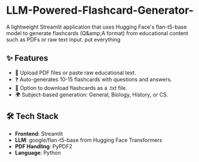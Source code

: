 # LLM-Powered-Flashcard-Generator-
A lightweight Streamlit application that uses Hugging Face's flan-t5-base model to generate flashcards (Q\&amp;A format) from educational content such as PDFs or raw text input. put everything  
## ✨ Features

* 📄 Upload PDF files or paste raw educational text.
* ❓ Auto-generates 10-15 flashcards with questions and answers.
* 📃 Option to download flashcards as a .txt file.
* 🌍 Subject-based generation: General, Biology, History, or CS.

## 🛠️ Tech Stack

* **Frontend**: Streamlit
* **LLM**: google/flan-t5-base from Hugging Face Transformers
* **PDF Handling**: PyPDF2
* **Language**: Python
